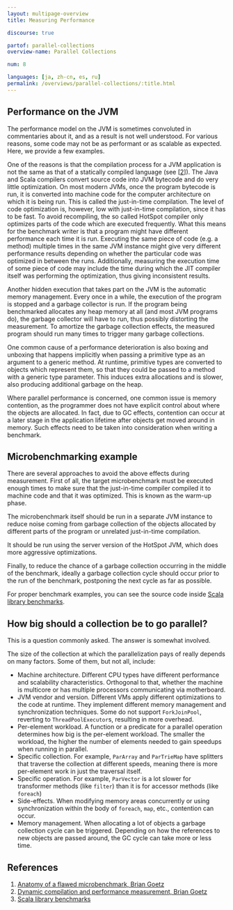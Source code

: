 ```yaml
---
layout: multipage-overview
title: Measuring Performance

discourse: true

partof: parallel-collections
overview-name: Parallel Collections

num: 8

languages: [ja, zh-cn, es, ru]
permalink: /overviews/parallel-collections/:title.html
---
```


## Performance on the JVM

The performance model on the JVM is sometimes convoluted in commentaries about
it, and as a result is not well understood. For various reasons, some code may
not be as performant or as scalable as expected. Here, we provide a few
examples.

One of the reasons is that the compilation process for a JVM application is
not the same as that of a statically compiled language (see \[[2][2]\]). The
Java and Scala compilers convert source code into JVM bytecode and do very
little optimization. On most modern JVMs, once the program bytecode is run, it
is converted into machine code for the computer architecture on which it is
being run. This is called the just-in-time compilation. The level of code
optimization is, however, low with just-in-time compilation, since it has to
be fast. To avoid recompiling, the so called HotSpot compiler only optimizes
parts of the code which are executed frequently. What this means for the
benchmark writer is that a program might have different  performance each time
it is run. Executing the same piece of code (e.g. a method) multiple times in
the same JVM instance might give very different performance results depending
on whether the particular code was optimized in between the runs.
Additionally, measuring the execution time of some piece of code may include
the time during which the JIT compiler itself was performing the optimization,
thus giving inconsistent results.

Another hidden execution that takes part on the JVM is the automatic memory
management. Every once in a while, the execution of the program is stopped and
a garbage collector is run. If the program being benchmarked allocates any
heap memory at all (and most JVM programs do), the garbage collector will have
to run, thus possibly distorting the measurement. To amortize the garbage
collection effects, the measured program should run many times to trigger many
garbage collections.

One common cause of a performance deterioration is also boxing and unboxing
that happens implicitly when passing a primitive type as an argument to a
generic method. At runtime, primitive types are converted to objects which
represent them, so that they could be passed to a method with a generic type
parameter. This induces extra allocations and is slower, also producing
additional garbage on the heap.

Where parallel performance is concerned, one common issue is memory
contention, as the programmer does not have explicit control about where the
objects are allocated.
In fact, due to GC effects, contention can occur at a later stage in
the application lifetime after objects get moved around in memory.
Such effects need to be taken into consideration when writing a benchmark.


## Microbenchmarking example

There are several approaches to avoid the above effects during measurement.
First of all, the target microbenchmark must be executed enough times to make
sure that the just-in-time compiler compiled it to machine code and that it
was optimized. This is known as the warm-up phase.

The microbenchmark itself should be run in a separate JVM instance to reduce
noise coming from garbage collection of the objects allocated by different
parts of the program or unrelated just-in-time compilation.

It should be run using the server version of the HotSpot JVM, which does more
aggressive optimizations.

Finally, to reduce the chance of a garbage collection occurring in the middle
of the benchmark, ideally a garbage collection cycle should occur prior to the
run of the benchmark, postponing the next cycle as far as possible.

For proper benchmark examples, you can see the source code inside [Scala library benchmarks][3].

## How big should a collection be to go parallel?

This is a question commonly asked. The answer is somewhat involved.

The size of the collection at which the parallelization pays of really
depends on many factors. Some of them, but not all, include:

- Machine architecture. Different CPU types have different
  performance and scalability characteristics. Orthogonal to that,
  whether the machine is multicore or has multiple processors
  communicating via motherboard.
- JVM vendor and version. Different VMs apply different
  optimizations to the code at runtime. They implement different memory
  management and synchronization techniques. Some do not support
  `ForkJoinPool`, reverting to `ThreadPoolExecutor`s, resulting in
  more overhead.
- Per-element workload. A function or a predicate for a parallel
  operation determines how big is the per-element workload. The
  smaller the workload, the higher the number of elements needed to
  gain speedups when running in parallel.
- Specific collection. For example, `ParArray` and
  `ParTrieMap` have splitters that traverse the collection at
  different speeds, meaning there is more per-element work in just the
  traversal itself.
- Specific operation. For example, `ParVector` is a lot slower for
  transformer methods (like `filter`) than it is for accessor methods (like `foreach`)
- Side-effects. When modifying memory areas concurrently or using
  synchronization within the body of `foreach`, `map`, etc.,
  contention can occur.
- Memory management. When allocating a lot of objects a garbage
  collection cycle can be triggered. Depending on how the references
  to new objects are passed around, the GC cycle can take more or less time.







## References

1. [Anatomy of a flawed microbenchmark, Brian Goetz][1]
2. [Dynamic compilation and performance measurement, Brian Goetz][2]
3. [Scala library benchmarks][3]

  [1]: https://www.ibm.com/developerworks/java/library/j-jtp02225/index.html "flawed-benchmark"
  [2]: https://www.ibm.com/developerworks/library/j-jtp12214/ "dynamic-compilation"
  [3]: https://github.com/scala/scala/tree/2.12.x/test/benchmarks

